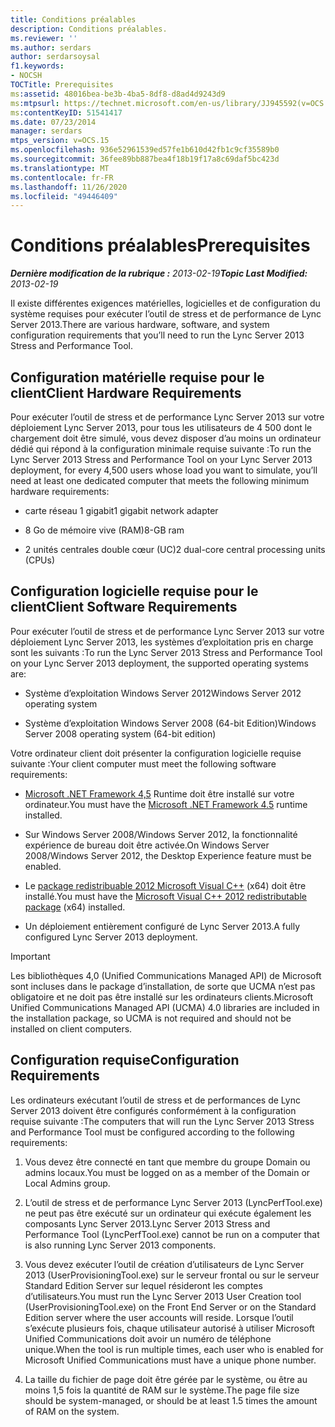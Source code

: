 ```yaml
---
title: Conditions préalables
description: Conditions préalables.
ms.reviewer: ''
ms.author: serdars
author: serdarsoysal
f1.keywords:
- NOCSH
TOCTitle: Prerequisites
ms:assetid: 48016bea-be3b-4ba5-8df8-d8ad4d9243d9
ms:mtpsurl: https://technet.microsoft.com/en-us/library/JJ945592(v=OCS.15)
ms:contentKeyID: 51541417
ms.date: 07/23/2014
manager: serdars
mtps_version: v=OCS.15
ms.openlocfilehash: 936e52961539ed57fe1b610d42fb1c9cf35589b0
ms.sourcegitcommit: 36fee89bb887bea4f18b19f17a8c69daf5bc423d
ms.translationtype: MT
ms.contentlocale: fr-FR
ms.lasthandoff: 11/26/2020
ms.locfileid: "49446409"
---
```

# <a name="prerequisites"></a><span data-ttu-id="43d82-103">Conditions préalables</span><span class="sxs-lookup"><span data-stu-id="43d82-103">Prerequisites</span></span>

<div data-xmlns="http://www.w3.org/1999/xhtml">

<div class="topic" data-xmlns="http://www.w3.org/1999/xhtml" data-msxsl="urn:schemas-microsoft-com:xslt" data-cs="https://msdn.microsoft.com/">

<div data-asp="https://msdn2.microsoft.com/asp">



</div>

<div id="mainSection">

<div id="mainBody"><span data-ttu-id="43d82-104">

<span> </span></span><span class="sxs-lookup"><span data-stu-id="43d82-104">

<span> </span></span></span>

<span data-ttu-id="43d82-105">_**Dernière modification de la rubrique :** 2013-02-19_</span><span class="sxs-lookup"><span data-stu-id="43d82-105">_**Topic Last Modified:** 2013-02-19_</span></span>

<span data-ttu-id="43d82-106">Il existe différentes exigences matérielles, logicielles et de configuration du système requises pour exécuter l’outil de stress et de performance de Lync Server 2013.</span><span class="sxs-lookup"><span data-stu-id="43d82-106">There are various hardware, software, and system configuration requirements that you’ll need to run the Lync Server 2013 Stress and Performance Tool.</span></span>

<div>

## <a name="client-hardware-requirements"></a><span data-ttu-id="43d82-107">Configuration matérielle requise pour le client</span><span class="sxs-lookup"><span data-stu-id="43d82-107">Client Hardware Requirements</span></span>

<span data-ttu-id="43d82-108">Pour exécuter l’outil de stress et de performance Lync Server 2013 sur votre déploiement Lync Server 2013, pour tous les utilisateurs de 4 500 dont le chargement doit être simulé, vous devez disposer d’au moins un ordinateur dédié qui répond à la configuration minimale requise suivante :</span><span class="sxs-lookup"><span data-stu-id="43d82-108">To run the Lync Server 2013 Stress and Performance Tool on your Lync Server 2013 deployment, for every 4,500 users whose load you want to simulate, you’ll need at least one dedicated computer that meets the following minimum hardware requirements:</span></span>

  - <span data-ttu-id="43d82-109">carte réseau 1 gigabit</span><span class="sxs-lookup"><span data-stu-id="43d82-109">1 gigabit network adapter</span></span>

  - <span data-ttu-id="43d82-110">8 Go de mémoire vive (RAM)</span><span class="sxs-lookup"><span data-stu-id="43d82-110">8-GB ram</span></span>

  - <span data-ttu-id="43d82-111">2 unités centrales double cœur (UC)</span><span class="sxs-lookup"><span data-stu-id="43d82-111">2 dual-core central processing units (CPUs)</span></span>

</div>

<div>

## <a name="client-software-requirements"></a><span data-ttu-id="43d82-112">Configuration logicielle requise pour le client</span><span class="sxs-lookup"><span data-stu-id="43d82-112">Client Software Requirements</span></span>

<span data-ttu-id="43d82-113">Pour exécuter l’outil de stress et de performance Lync Server 2013 sur votre déploiement Lync Server 2013, les systèmes d’exploitation pris en charge sont les suivants :</span><span class="sxs-lookup"><span data-stu-id="43d82-113">To run the Lync Server 2013 Stress and Performance Tool on your Lync Server 2013 deployment, the supported operating systems are:</span></span>

  - <span data-ttu-id="43d82-114">Système d’exploitation Windows Server 2012</span><span class="sxs-lookup"><span data-stu-id="43d82-114">Windows Server 2012 operating system</span></span>

  - <span data-ttu-id="43d82-115">Système d’exploitation Windows Server 2008 (64-bit Edition)</span><span class="sxs-lookup"><span data-stu-id="43d82-115">Windows Server 2008 operating system (64-bit edition)</span></span>

<span data-ttu-id="43d82-116">Votre ordinateur client doit présenter la configuration logicielle requise suivante :</span><span class="sxs-lookup"><span data-stu-id="43d82-116">Your client computer must meet the following software requirements:</span></span>

  - <span data-ttu-id="43d82-117">[Microsoft .NET Framework 4,5](https://go.microsoft.com/fwlink/?linkid=143212) Runtime doit être installé sur votre ordinateur.</span><span class="sxs-lookup"><span data-stu-id="43d82-117">You must have the [Microsoft .NET Framework 4.5](https://go.microsoft.com/fwlink/?linkid=143212) runtime installed.</span></span>

  - <span data-ttu-id="43d82-118">Sur Windows Server 2008/Windows Server 2012, la fonctionnalité expérience de bureau doit être activée.</span><span class="sxs-lookup"><span data-stu-id="43d82-118">On Windows Server 2008/Windows Server 2012, the Desktop Experience feature must be enabled.</span></span>

  - <span data-ttu-id="43d82-119">Le [package redistribuable 2012 Microsoft Visual C++](https://go.microsoft.com/fwlink/?linkid=143216) (x64) doit être installé.</span><span class="sxs-lookup"><span data-stu-id="43d82-119">You must have the [Microsoft Visual C++ 2012 redistributable package](https://go.microsoft.com/fwlink/?linkid=143216) (x64) installed.</span></span>

  - <span data-ttu-id="43d82-120">Un déploiement entièrement configuré de Lync Server 2013.</span><span class="sxs-lookup"><span data-stu-id="43d82-120">A fully configured Lync Server 2013 deployment.</span></span>

<div>


> [!IMPORTANT]  
> <span data-ttu-id="43d82-121">Les bibliothèques 4,0 (Unified Communications Managed API) de Microsoft sont incluses dans le package d’installation, de sorte que UCMA n’est pas obligatoire et ne doit pas être installé sur les ordinateurs clients.</span><span class="sxs-lookup"><span data-stu-id="43d82-121">Microsoft Unified Communications Managed API (UCMA) 4.0 libraries are included in the installation package, so UCMA is not required and should not be installed on client computers.</span></span>



</div>

</div>

<div>

## <a name="configuration-requirements"></a><span data-ttu-id="43d82-122">Configuration requise</span><span class="sxs-lookup"><span data-stu-id="43d82-122">Configuration Requirements</span></span>

<span data-ttu-id="43d82-123">Les ordinateurs exécutant l’outil de stress et de performances de Lync Server 2013 doivent être configurés conformément à la configuration requise suivante :</span><span class="sxs-lookup"><span data-stu-id="43d82-123">The computers that will run the Lync Server 2013 Stress and Performance Tool must be configured according to the following requirements:</span></span>

1.  <span data-ttu-id="43d82-124">Vous devez être connecté en tant que membre du groupe Domain ou admins locaux.</span><span class="sxs-lookup"><span data-stu-id="43d82-124">You must be logged on as a member of the Domain or Local Admins group.</span></span>

2.  <span data-ttu-id="43d82-125">L’outil de stress et de performance Lync Server 2013 (LyncPerfTool.exe) ne peut pas être exécuté sur un ordinateur qui exécute également les composants Lync Server 2013.</span><span class="sxs-lookup"><span data-stu-id="43d82-125">Lync Server 2013 Stress and Performance Tool (LyncPerfTool.exe) cannot be run on a computer that is also running Lync Server 2013 components.</span></span>

3.  <span data-ttu-id="43d82-126">Vous devez exécuter l’outil de création d’utilisateurs de Lync Server 2013 (UserProvisioningTool.exe) sur le serveur frontal ou sur le serveur Standard Edition Server sur lequel résideront les comptes d’utilisateurs.</span><span class="sxs-lookup"><span data-stu-id="43d82-126">You must run the Lync Server 2013 User Creation tool (UserProvisioningTool.exe) on the Front End Server or on the Standard Edition server where the user accounts will reside.</span></span> <span data-ttu-id="43d82-127">Lorsque l’outil s’exécute plusieurs fois, chaque utilisateur autorisé à utiliser Microsoft Unified Communications doit avoir un numéro de téléphone unique.</span><span class="sxs-lookup"><span data-stu-id="43d82-127">When the tool is run multiple times, each user who is enabled for Microsoft Unified Communications must have a unique phone number.</span></span>

4.  <span data-ttu-id="43d82-128">La taille du fichier de page doit être gérée par le système, ou être au moins 1,5 fois la quantité de RAM sur le système.</span><span class="sxs-lookup"><span data-stu-id="43d82-128">The page file size should be system-managed, or should be at least 1.5 times the amount of RAM on the system.</span></span>

<span data-ttu-id="43d82-129"></div>

</div>

<span> </span>

</div>

</div>

</span><span class="sxs-lookup"><span data-stu-id="43d82-129"></div>

</div>

<span> </span>

</div>

</div>

</span></span></div>

